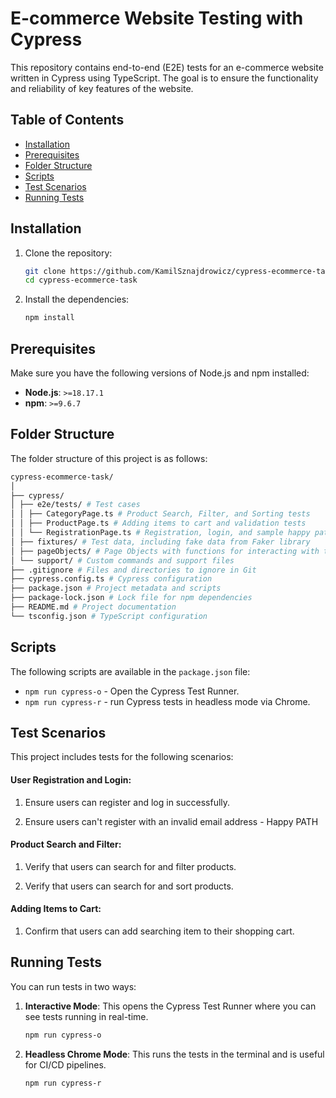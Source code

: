 # E-commerce Website Testing with Cypress

This repository contains end-to-end (E2E) tests for an e-commerce website written in Cypress using TypeScript. The goal is to ensure the functionality and reliability of key features of the website.

## Table of Contents

- [Installation](#installation)
- [Prerequisites](#prerequisites)
- [Folder Structure](#folder-structure)
- [Scripts](#scripts)
- [Test Scenarios](#test-scenarios)
- [Running Tests](#running-tests)

## Installation

1. Clone the repository:

   ```bash
   git clone https://github.com/KamilSznajdrowicz/cypress-ecommerce-task.git
   cd cypress-ecommerce-task
   ```

2. Install the dependencies:
   ```bash
   npm install
   ```

## Prerequisites

Make sure you have the following versions of Node.js and npm installed:

- **Node.js**: `>=18.17.1`
- **npm**: `>=9.6.7`

## Folder Structure

The folder structure of this project is as follows:

```bash
cypress-ecommerce-task/
│
├── cypress/
│ ├── e2e/tests/ # Test cases
│ │ ├── CategoryPage.ts # Product Search, Filter, and Sorting tests
│ │ ├── ProductPage.ts # Adding items to cart and validation tests
│ │ └── RegistrationPage.ts # Registration, login, and sample happy path tests
│ ├── fixtures/ # Test data, including fake data from Faker library
│ ├── pageObjects/ # Page Objects with functions for interacting with the application
│ └── support/ # Custom commands and support files
├── .gitignore # Files and directories to ignore in Git
├── cypress.config.ts # Cypress configuration
├── package.json # Project metadata and scripts
├── package-lock.json # Lock file for npm dependencies
├── README.md # Project documentation
└── tsconfig.json # TypeScript configuration
```

## Scripts

The following scripts are available in the `package.json` file:

- `npm run cypress-o` - Open the Cypress Test Runner.
- `npm run cypress-r` - run Cypress tests in headless mode via Chrome.

## Test Scenarios

This project includes tests for the following scenarios:

#### User Registration and Login:

1. Ensure users can register and log in successfully.

2. Ensure users can't register with an invalid email address - Happy PATH

#### Product Search and Filter:

1. Verify that users can search for and filter products.

2. Verify that users can search for and sort products.

#### Adding Items to Cart:

1. Confirm that users can add searching item to their shopping cart.

## Running Tests

You can run tests in two ways:

1. **Interactive Mode**: This opens the Cypress Test Runner where you can see tests running in real-time.

   ```bash
   npm run cypress-o
   ```

2. **Headless Chrome Mode**: This runs the tests in the terminal and is useful for CI/CD pipelines.
   ```bash
   npm run cypress-r
   ```

